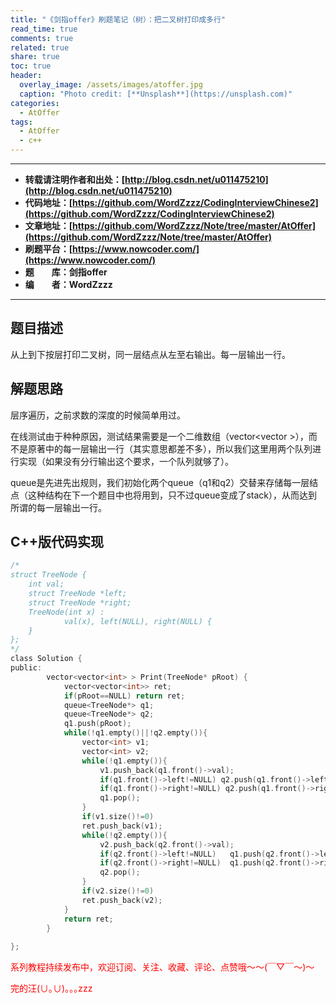 ```yaml
---
title: "《剑指offer》刷题笔记（树）：把二叉树打印成多行"
read_time: true
comments: true
related: true
share: true
toc: true
header:
  overlay_image: /assets/images/atoffer.jpg
  caption: "Photo credit: [**Unsplash**](https://unsplash.com)"
categories:
  - AtOffer
tags:
  - AtOffer
  - c++
---
```


----------

- **转载请注明作者和出处：[http://blog.csdn.net/u011475210](http://blog.csdn.net/u011475210)**
- **代码地址：[https://github.com/WordZzzz/CodingInterviewChinese2](https://github.com/WordZzzz/CodingInterviewChinese2)**
- **文章地址：[https://github.com/WordZzzz/Note/tree/master/AtOffer](https://github.com/WordZzzz/Note/tree/master/AtOffer)**
- **刷题平台：[https://www.nowcoder.com/](https://www.nowcoder.com/)**
- **题&emsp;&emsp;库：剑指offer**
- **编&emsp;&emsp;者：WordZzzz**

----------

## 题目描述

从上到下按层打印二叉树，同一层结点从左至右输出。每一层输出一行。

## 解题思路

层序遍历，之前求数的深度的时候简单用过。

在线测试由于种种原因，测试结果需要是一个二维数组（vector<vector<int> >），而不是原著中的每一层输出一行（其实意思都差不多），所以我们这里用两个队列进行实现（如果没有分行输出这个要求，一个队列就够了）。

queue是先进先出规则，我们初始化两个queue（q1和q2）交替来存储每一层结点（这种结构在下一个题目中也将用到，只不过queue变成了stack），从而达到所谓的每一层输出一行。

## C++版代码实现

```c
/*
struct TreeNode {
    int val;
    struct TreeNode *left;
    struct TreeNode *right;
    TreeNode(int x) :
            val(x), left(NULL), right(NULL) {
    }
};
*/
class Solution {
public:
        vector<vector<int> > Print(TreeNode* pRoot) {
            vector<vector<int>> ret;
            if(pRoot==NULL) return ret;
            queue<TreeNode*> q1;
            queue<TreeNode*> q2;
            q1.push(pRoot);
            while(!q1.empty()||!q2.empty()){
                vector<int> v1;
                vector<int> v2;
                while(!q1.empty()){
                    v1.push_back(q1.front()->val);
                    if(q1.front()->left!=NULL) q2.push(q1.front()->left);
                    if(q1.front()->right!=NULL) q2.push(q1.front()->right);
                    q1.pop();
                }
                if(v1.size()!=0)
                ret.push_back(v1);
                while(!q2.empty()){
                    v2.push_back(q2.front()->val);
                    if(q2.front()->left!=NULL)   q1.push(q2.front()->left);
                    if(q2.front()->right!=NULL)  q1.push(q2.front()->right);
                    q2.pop();
                }
                if(v2.size()!=0)
                ret.push_back(v2);
            }
            return ret;
        }
     
};
```

<span style="color: red">系列教程持续发布中，欢迎订阅、关注、收藏、评论、点赞哦～～(￣▽￣～)～</span>

<span style="color: red">完的汪(∪｡∪)｡｡｡zzz</span>